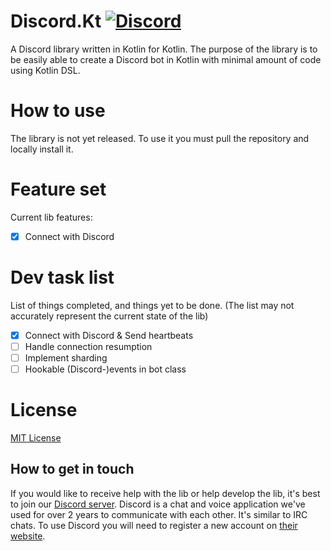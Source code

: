 # Discord.Kt [![Discord](https://img.shields.io/discord/663780943609331733.svg?style=flat-square)](https://discord.gg/RkBVCmy)
A Discord library written in Kotlin for Kotlin. The purpose of the library is to be easily able to create a Discord bot in Kotlin with minimal amount of code using Kotlin DSL.

# How to use
The library is not yet released.
To use it you must pull the repository and locally install it.

# Feature set
Current lib features:
- [x] Connect with Discord

# Dev task list
List of things completed, and things yet to be done.
(The list may not accurately represent the current state of the lib)
- [x] Connect with Discord & Send heartbeats
- [ ] Handle connection resumption 
- [ ] Implement sharding
- [ ] Hookable (Discord-)events in bot class

# License
[MIT License](https://github.com/Jofairden/Discord.Kt/blob/master/LICENSE)

## How to get in touch

If you would like to receive help with the lib or help develop the lib, it's best to join our [Discord server](https://discord.gg/RkBVCmy). Discord is a chat and voice application we've used for over 2 years to communicate with each other. It's similar to IRC chats. To use Discord you will need to register a new account on [their website](https://discordapp.com/).
